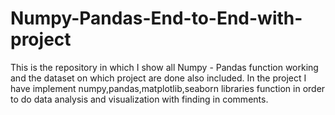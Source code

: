# Numpy-Pandas-End-to-End-with-project

This is the repository in which I show all Numpy - Pandas function working and the dataset on which project are done also included.
In the project I have implement numpy,pandas,matplotlib,seaborn libraries function in order to do data analysis and visualization with finding in comments.
